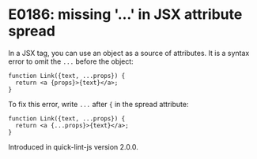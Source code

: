# E0186: missing '...' in JSX attribute spread

In a JSX tag, you can use an object as a source of attributes. It is a syntax
error to omit the `...` before the object:

    function Link({text, ...props}) {
      return <a {props}>{text}</a>;
    }

To fix this error, write `...` after `{` in the spread attribute:

    function Link({text, ...props}) {
      return <a {...props}>{text}</a>;
    }

Introduced in quick-lint-js version 2.0.0.
